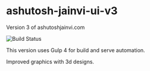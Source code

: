 # ashutosh-jainvi-ui-v3

Version 3 of ashutoshjainvi.com

![Build Status](https://github.com/ashujainvi/ashutosh-jainvi-3/workflows/.github/workflows/deploy.yml/badge.svg)

This version uses Gulp 4 for build and serve automation.

Improved graphics with 3d designs.
